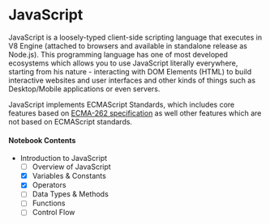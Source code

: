 # JavaScript

JavaScript is a loosely-typed client-side scripting language that executes in V8 Engine (attached to browsers and available in standalone release as Node.js). This programming language has one of most developed ecosystems which allows you to use JavaScript literally everywhere, starting from his nature - interacting with DOM Elements (HTML) to build interactive websites and user interfaces and other kinds of things such as Desktop/Mobile applications or even servers.

JavaScript implements ECMAScript Standards, which includes core features based on [ECMA-262 specification](http://www.ecma-international.org/ecma-262/5.1/ECMA-262.pdf) as well other features which are not based on ECMAScript standards.

#### Notebook Contents

- Introduction to JavaScript
  - [ ] Overview of JavaScript
  - [x] Variables & Constants
  - [x] Operators
  - [ ] Data Types & Methods
  - [ ] Functions
  - [ ] Control Flow
